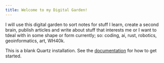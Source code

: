 ```yaml
---
title: Welcome to my Digital Garden!
---
```

I will use this digital garden to sort notes for stuff I learn, create a second brain, publish articles and write about stuff that interests me or I want to tdeal with in some shape or form currently; so: coding, ai, rust, robotics, geoinformatics, art, WH40k. 

This is a blank Quartz installation.
See the [documentation](https://quartz.jzhao.xyz) for how to get started.
